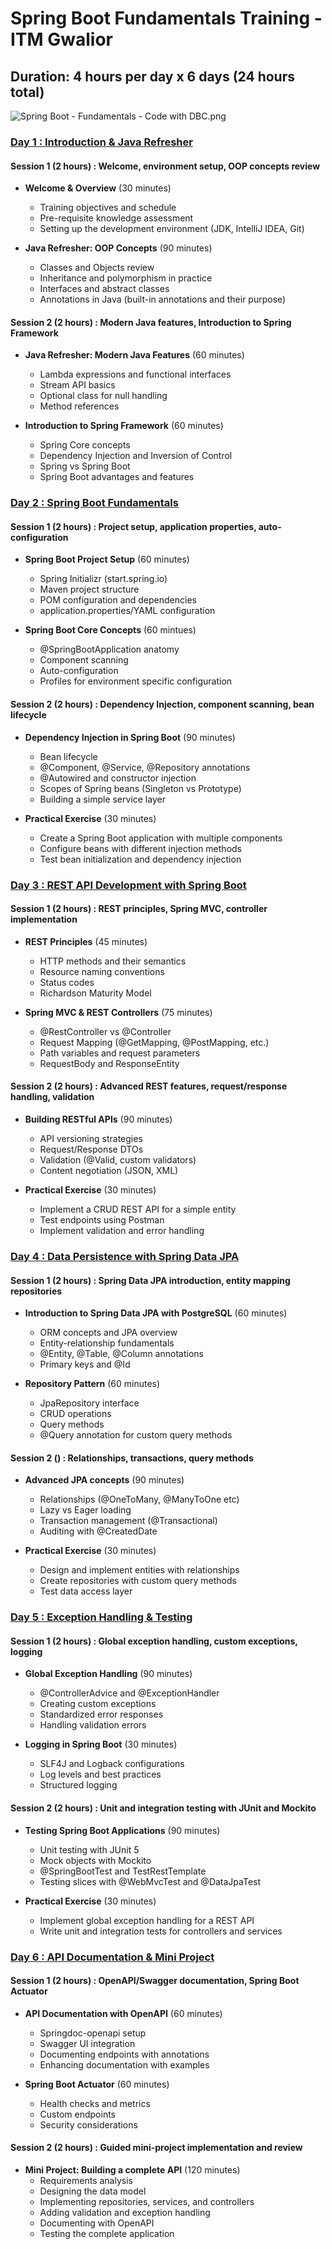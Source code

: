# Spring Boot Fundamentals Training - ITM Gwalior

## **Duration**: 4 hours per day x 6 days (24 hours total)

![Spring Boot - Fundamentals - Code with DBC.png](assets/code/Spring%20Boot%20-%20Fundamentals%20-%20Code%20with%20DBC.png)

### [Day 1 : Introduction & Java Refresher](./notes/day-1/README.md)

#### Session 1 (2 hours) : Welcome, environment setup, OOP concepts review

* **Welcome & Overview** (30 minutes)
  * Training objectives and schedule
  * Pre-requisite knowledge assessment
  * Setting up the development environment (JDK, IntelliJ IDEA, Git)

* **Java Refresher: OOP Concepts** (90 minutes)
  * Classes and Objects review
  * Inheritance and polymorphism in practice
  * Interfaces and abstract classes
  * Annotations in Java (built-in annotations and their purpose)

#### Session 2 (2 hours) : Modern Java features, Introduction to Spring Framework

* **Java Refresher: Modern Java Features** (60 minutes)
    * Lambda expressions and functional interfaces
    * Stream API basics
    * Optional class for null handling
    * Method references

* **Introduction to Spring Framework** (60 minutes)
    * Spring Core concepts
    * Dependency Injection and Inversion of Control
    * Spring vs Spring Boot
    * Spring Boot advantages and features


### [Day 2 : Spring Boot Fundamentals](./notes/day-2/README.md)

#### Session 1 (2 hours) : Project setup, application properties, auto-configuration

* **Spring Boot Project Setup** (60 minutes)
  * Spring Initializr (start.spring.io)
  * Maven project structure
  * POM configuration and dependencies
  * application.properties/YAML configuration

* **Spring Boot Core Concepts** (60 mintues)
  * @SpringBootApplication anatomy
  * Component scanning
  * Auto-configuration
  * Profiles for environment specific configuration

#### Session 2 (2 hours) : Dependency Injection, component scanning, bean lifecycle

* **Dependency Injection in Spring Boot** (90 minutes)
  * Bean lifecycle
  * @Component, @Service, @Repository annotations
  * @Autowired and constructor injection
  * Scopes of Spring beans (Singleton vs Prototype)
  * Building a simple service layer

* **Practical Exercise** (30 minutes)
  * Create a Spring Boot application with multiple components
  * Configure beans with different injection methods
  * Test bean initialization and dependency injection


### [Day 3 : REST API Development with Spring Boot](./notes/day-3/README.md)

#### Session 1 (2 hours) : REST principles, Spring MVC, controller implementation

* **REST Principles** (45 minutes)
  * HTTP methods and their semantics
  * Resource naming conventions
  * Status codes
  * Richardson Maturity Model

* **Spring MVC & REST Controllers** (75 minutes)
  * @RestController vs @Controller
  * Request Mapping (@GetMapping, @PostMapping, etc.)
  * Path variables and request parameters
  * RequestBody and ResponseEntity

#### Session 2 (2 hours) : Advanced REST features, request/response handling, validation

* **Building RESTful APIs** (90 minutes)
  * API versioning strategies
  * Request/Response DTOs
  * Validation (@Valid, custom validators)
  * Content negotiation (JSON, XML)

* **Practical Exercise** (30 minutes)
  * Implement a CRUD REST API for a simple entity
  * Test endpoints using Postman
  * Implement validation and error handling


### [Day 4 : Data Persistence with Spring Data JPA](./notes/day-4/README.md)

#### Session 1 (2 hours) : Spring Data JPA introduction, entity mapping repositories

* **Introduction to Spring Data JPA with PostgreSQL** (60 minutes)
  * ORM concepts and JPA overview
  * Entity-relationship fundamentals
  * @Entity, @Table, @Column annotations
  * Primary keys and @Id

* **Repository Pattern** (60 minutes)
  * JpaRepository interface
  * CRUD operations
  * Query methods
  * @Query annotation for custom query methods

#### Session 2 () : Relationships, transactions, query methods

* **Advanced JPA concepts** (90 minutes)
  * Relationships (@OneToMany, @ManyToOne etc)
  * Lazy vs Eager loading
  * Transaction management (@Transactional)
  * Auditing with @CreatedDate


* **Practical Exercise** (30 minutes)
  * Design and implement entities with relationships
  * Create repositories with custom query methods
  * Test data access layer


### [Day 5 : Exception Handling & Testing](./notes/day-5/README.md)

#### Session 1 (2 hours) : Global exception handling, custom exceptions, logging

* **Global Exception Handling** (90 minutes)
  * @ControllerAdvice and @ExceptionHandler
  * Creating custom exceptions
  * Standardized error responses
  * Handling validation errors

* **Logging in Spring Boot** (30 minutes)
  * SLF4J and Logback configurations
  * Log levels and best practices
  * Structured logging

#### Session 2 (2 hours) : Unit and integration testing with JUnit and Mockito

* **Testing Spring Boot Applications** (90 minutes)
  * Unit testing with JUnit 5
  * Mock objects with Mockito
  * @SpringBootTest and TestRestTemplate
  * Testing slices with @WebMvcTest and @DataJpaTest

* **Practical Exercise** (30 minutes)
  * Implement global exception handling for a REST API
  * Write unit and integration tests for controllers and services


### [Day 6 : API Documentation & Mini Project](./notes/day-6/README.md)

#### Session 1 (2 hours) : OpenAPI/Swagger documentation, Spring Boot Actuator

* **API Documentation with OpenAPI** (60 minutes)
  * Springdoc-openapi setup
  * Swagger UI integration
  * Documenting endpoints with annotations
  * Enhancing documentation with examples

* **Spring Boot Actuator** (60 minutes)
  * Health checks and metrics
  * Custom endpoints
  * Security considerations

#### Session 2 (2 hours) : Guided mini-project implementation and review

* **Mini Project: Building a complete API** (120 minutes)
  * Requirements analysis
  * Designing the data model
  * Implementing repositories, services, and controllers
  * Adding validation and exception handling
  * Documenting with OpenAPI
  * Testing the complete application